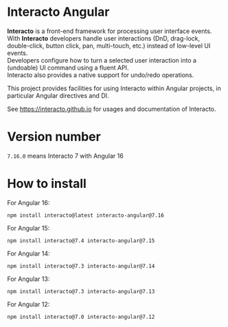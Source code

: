 # Interacto Angular

**Interacto** is a front-end framework for processing user interface events.<br/>
With **Interacto** developers handle user interactions (DnD, drag-lock, double-click, button click, pan, multi-touch, etc.) instead of low-level UI events.<br/>
Developers configure how to turn a selected user interaction into a (undoable) UI command using a fluent API.<br/>
Interacto also provides a native support for undo/redo operations.

This project provides facilities for using Interacto within Angular projects, in particular Angular directives and DI.


See https://interacto.github.io for usages and documentation of Interacto.


# Version number

`7.16.0` means Interacto 7 with Angular 16


# How to install

For Angular 16:

```
npm install interacto@latest interacto-angular@7.16
```

For Angular 15:

```
npm install interacto@7.4 interacto-angular@7.15
```

For Angular 14:

```
npm install interacto@7.3 interacto-angular@7.14
```

For Angular 13:

```
npm install interacto@7.3 interacto-angular@7.13
```

For Angular 12:

```
npm install interacto@7.0 interacto-angular@7.12
```
